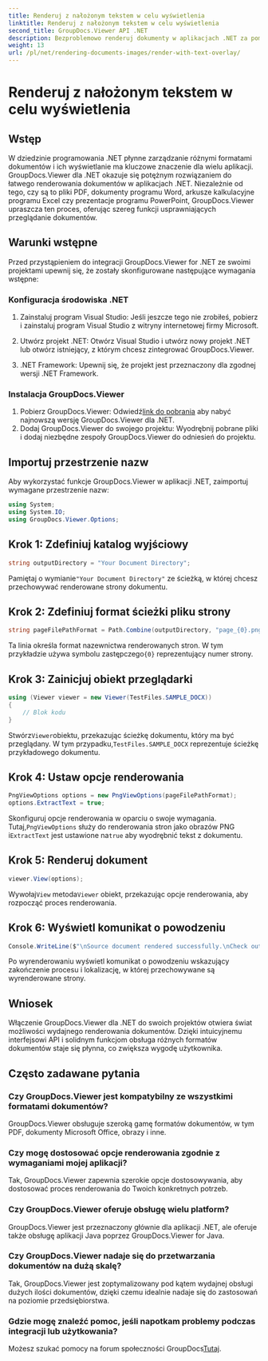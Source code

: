 ```yaml
---
title: Renderuj z nałożonym tekstem w celu wyświetlenia
linktitle: Renderuj z nałożonym tekstem w celu wyświetlenia
second_title: GroupDocs.Viewer API .NET
description: Bezproblemowo renderuj dokumenty w aplikacjach .NET za pomocą GroupDocs.Viewer, obsługującego różne formaty w celu zwiększenia komfortu użytkownika.
weight: 13
url: /pl/net/rendering-documents-images/render-with-text-overlay/
---
```


# Renderuj z nałożonym tekstem w celu wyświetlenia

## Wstęp
W dziedzinie programowania .NET płynne zarządzanie różnymi formatami dokumentów i ich wyświetlanie ma kluczowe znaczenie dla wielu aplikacji. GroupDocs.Viewer dla .NET okazuje się potężnym rozwiązaniem do łatwego renderowania dokumentów w aplikacjach .NET. Niezależnie od tego, czy są to pliki PDF, dokumenty programu Word, arkusze kalkulacyjne programu Excel czy prezentacje programu PowerPoint, GroupDocs.Viewer upraszcza ten proces, oferując szereg funkcji usprawniających przeglądanie dokumentów.
## Warunki wstępne
Przed przystąpieniem do integracji GroupDocs.Viewer for .NET ze swoimi projektami upewnij się, że zostały skonfigurowane następujące wymagania wstępne:
### Konfiguracja środowiska .NET
1. Zainstaluj program Visual Studio: Jeśli jeszcze tego nie zrobiłeś, pobierz i zainstaluj program Visual Studio z witryny internetowej firmy Microsoft.
   
2. Utwórz projekt .NET: Otwórz Visual Studio i utwórz nowy projekt .NET lub otwórz istniejący, z którym chcesz zintegrować GroupDocs.Viewer.
3. .NET Framework: Upewnij się, że projekt jest przeznaczony dla zgodnej wersji .NET Framework.
### Instalacja GroupDocs.Viewer
1.  Pobierz GroupDocs.Viewer: Odwiedź[link do pobrania](https://releases.groupdocs.com/viewer/net/) aby nabyć najnowszą wersję GroupDocs.Viewer dla .NET.
2. Dodaj GroupDocs.Viewer do swojego projektu: Wyodrębnij pobrane pliki i dodaj niezbędne zespoły GroupDocs.Viewer do odniesień do projektu.

## Importuj przestrzenie nazw
Aby wykorzystać funkcje GroupDocs.Viewer w aplikacji .NET, zaimportuj wymagane przestrzenie nazw:
```csharp
using System;
using System.IO;
using GroupDocs.Viewer.Options;
```

## Krok 1: Zdefiniuj katalog wyjściowy
```csharp
string outputDirectory = "Your Document Directory";
```
 Pamiętaj o wymianie`"Your Document Directory"` ze ścieżką, w której chcesz przechowywać renderowane strony dokumentu.
## Krok 2: Zdefiniuj format ścieżki pliku strony
```csharp
string pageFilePathFormat = Path.Combine(outputDirectory, "page_{0}.png");
```
 Ta linia określa format nazewnictwa renderowanych stron. W tym przykładzie używa symbolu zastępczego`{0}` reprezentujący numer strony.
## Krok 3: Zainicjuj obiekt przeglądarki
```csharp
using (Viewer viewer = new Viewer(TestFiles.SAMPLE_DOCX))
{
    // Blok kodu
}
```
 Stwórz`Viewer`obiektu, przekazując ścieżkę dokumentu, który ma być przeglądany. W tym przypadku,`TestFiles.SAMPLE_DOCX` reprezentuje ścieżkę przykładowego dokumentu.
## Krok 4: Ustaw opcje renderowania
```csharp
PngViewOptions options = new PngViewOptions(pageFilePathFormat);
options.ExtractText = true;
```
 Skonfiguruj opcje renderowania w oparciu o swoje wymagania. Tutaj,`PngViewOptions` służy do renderowania stron jako obrazów PNG i`ExtractText` jest ustawione na`true` aby wyodrębnić tekst z dokumentu.
## Krok 5: Renderuj dokument
```csharp
viewer.View(options);
```
 Wywołaj`View` metoda`Viewer` obiekt, przekazując opcje renderowania, aby rozpocząć proces renderowania.
## Krok 6: Wyświetl komunikat o powodzeniu
```csharp
Console.WriteLine($"\nSource document rendered successfully.\nCheck output in {outputDirectory}.");
```
Po wyrenderowaniu wyświetl komunikat o powodzeniu wskazujący zakończenie procesu i lokalizację, w której przechowywane są wyrenderowane strony.

## Wniosek
Włączenie GroupDocs.Viewer dla .NET do swoich projektów otwiera świat możliwości wydajnego renderowania dokumentów. Dzięki intuicyjnemu interfejsowi API i solidnym funkcjom obsługa różnych formatów dokumentów staje się płynna, co zwiększa wygodę użytkownika.
## Często zadawane pytania
### Czy GroupDocs.Viewer jest kompatybilny ze wszystkimi formatami dokumentów?
GroupDocs.Viewer obsługuje szeroką gamę formatów dokumentów, w tym PDF, dokumenty Microsoft Office, obrazy i inne.
### Czy mogę dostosować opcje renderowania zgodnie z wymaganiami mojej aplikacji?
Tak, GroupDocs.Viewer zapewnia szerokie opcje dostosowywania, aby dostosować proces renderowania do Twoich konkretnych potrzeb.
### Czy GroupDocs.Viewer oferuje obsługę wielu platform?
GroupDocs.Viewer jest przeznaczony głównie dla aplikacji .NET, ale oferuje także obsługę aplikacji Java poprzez GroupDocs.Viewer for Java.
### Czy GroupDocs.Viewer nadaje się do przetwarzania dokumentów na dużą skalę?
Tak, GroupDocs.Viewer jest zoptymalizowany pod kątem wydajnej obsługi dużych ilości dokumentów, dzięki czemu idealnie nadaje się do zastosowań na poziomie przedsiębiorstwa.
### Gdzie mogę znaleźć pomoc, jeśli napotkam problemy podczas integracji lub użytkowania?
 Możesz szukać pomocy na forum społeczności GroupDocs[Tutaj](https://forum.groupdocs.com/c/viewer/9).